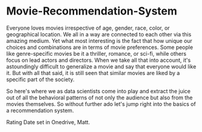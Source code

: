 # Movie-Recommendation-System

Everyone loves movies irrespective of age, gender, race, color, or geographical location. We all in a way are connected to each other via this amazing medium. Yet what most interesting is the fact that how unique our choices and combinations are in terms of movie preferences. Some people like genre-specific movies be it a thriller, romance, or sci-fi, while others focus on lead actors and directors. When we take all that into account, it's astoundingly difficult to generalize a movie and say that everyone would like it. But with all that said, it is still seen that similar movies are liked by a specific part of the society.

So here's where we as data scientists come into play and extract the juice out of all the behavioral patterns of not only the audience but also from the movies themselves. So without further ado let's jump right into the basics of a recommendation system.

Rating Date set in Onedrive, Matt.
